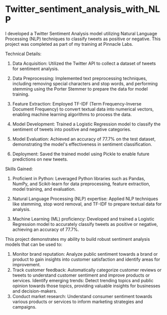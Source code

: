 # Twitter_sentiment_analysis_with_NLP

I developed a Twitter Sentiment Analysis model utilizing Natural Language Processing (NLP) techniques to classify tweets as positive or negative. This project was completed as part of my training at Pinnacle Labs.

Technical Details:

1. Data Acquisition: Utilized the Twitter API to collect a dataset of tweets for sentiment analysis.

2. Data Preprocessing: Implemented text preprocessing techniques, including removing special characters and stop words, and performing stemming using the Porter Stemmer to prepare the data for model training.

3. Feature Extraction: Employed TF-IDF (Term Frequency-Inverse Document Frequency) to convert textual data into numerical vectors, enabling machine learning algorithms to process the data.

4. Model Development: Trained a Logistic Regression model to classify the sentiment of tweets into positive and negative categories.

5. Model Evaluation: Achieved an accuracy of 77.7% on the test dataset, demonstrating the model's effectiveness in sentiment classification.

6. Deployment: Saved the trained model using Pickle to enable future predictions on new tweets.

Skills Gained:

1. Proficient in Python: Leveraged Python libraries such as Pandas, NumPy, and Scikit-learn for data preprocessing, feature extraction, model training, and evaluation.

2. Natural Language Processing (NLP) expertise: Applied NLP techniques like stemming, stop word removal, and TF-IDF to prepare textual data for analysis.

3. Machine Learning (ML) proficiency: Developed and trained a Logistic Regression model to accurately classify tweets as positive or negative, achieving an accuracy of 77.7%.

This project demonstrates my ability to build robust sentiment analysis models that can be used to:

1. Monitor brand reputation: Analyze public sentiment towards a brand or product to gain insights into customer satisfaction and identify areas for improvement.
2. Track customer feedback: Automatically categorize customer reviews or tweets to understand customer sentiment and improve products or services.
Identify emerging trends: Detect trending topics and public opinion towards those topics, providing valuable insights for businesses and decision-makers.
3. Conduct market research: Understand consumer sentiment towards various products or services to inform marketing strategies and campaigns.

